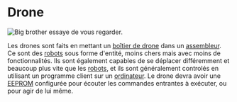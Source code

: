 # Drone

![Big brother essaye de vous regarder.](item:opencomputers:drone)

Les drones sont faits en mettant un [boîtier de drone](droneCase1.md) dans un [assembleur](../block/assembler.md). Ce sont des [robots](../block/robot.md) sous forme d'entité, moins chers mais avec moins de fonctionnalités. Ils sont également capables de se déplacer différemment et beaucoup plus vite que les [robots](../block/robot.md), et ils sont généralement controlés en utilisant un programme client sur un [ordinateur](../general/computer.md). Le drone devra avoir une [EEPROM](eeprom.md) configurée pour écouter les commandes entrantes à exécuter, ou pour agir de lui même.
